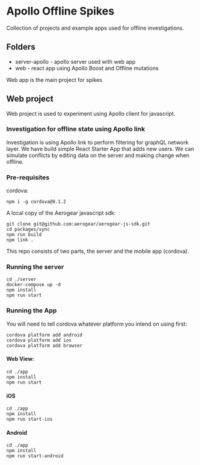 # Apollo Offline Spikes

Collection of projects and example apps used for offline investigations.


## Folders

- server-apollo	- apollo server used with web app
- web - react app using Apollo Boost and Offline mutations

Web app is the main project for spikes

## Web project

Web project is used to experiment using Apollo client for javascript.

### Investigation for offline state using Apollo link

Investigation is using Apollo link to perform filtering for graphQL network layer.
We have build simple React Starter App that adds new users.
We can simulate conflicts by editing data on the server and making change when offline.

### Pre-requisites

cordova:
```
npm i -g cordova@8.1.2
```

A local copy of the Aerogear javascript sdk:

```
git clone git@github.com:aerogear/aerogear-js-sdk.git
cd packages/sync
npm run build
npm link .
```

This repo consists of two parts, the server and the mobile app (cordova).

### Running the server

```
cd ./server
docker-compose up -d
npm install
npm run start
```

### Running the App

You will need to tell cordova whatever platform you intend on using first:

```
cordova platform add android
cordova platform add ios
cordova platform add browser
```

#### Web View:

```
cd ./app
npm install
npm run start
```

#### iOS

```
cd ./app
npm install
npm run start-ios
```

#### Android

```
cd ./app
npm install
npm run start-android
```